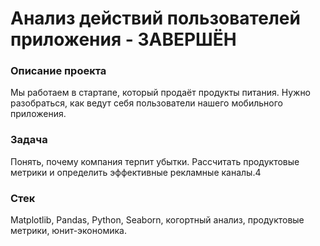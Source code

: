 # Анализ действий пользователей приложения - ЗАВЕРШЁН

### Описание проекта
Мы работаем в стартапе, который продаёт продукты питания. Нужно разобраться, как ведут себя пользователи нашего мобильного приложения.

### Задача
Понять, почему компания терпит убытки. Рассчитать продуктовые метрики и определить эффективные рекламные каналы.4

### Стек
Matplotlib, Pandas, Python, Seaborn, когортный анализ, продуктовые метрики, юнит-экономика.
